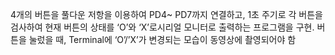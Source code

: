 4개의 버튼을 풀다운 저항을 이용하여 PD4~ PD7까지 연결하고,
1초 주기로 각 버튼을 검사하여 현재 버튼의 상태를 ‘O’와 ‘X’로시리얼 모니터로 출력하는 프로그램을 구현. 버튼을 눌렀을 때,
Terminal에 ‘O’/’X’가 변경되는 모습이 동영상에 촬영되어야 함
